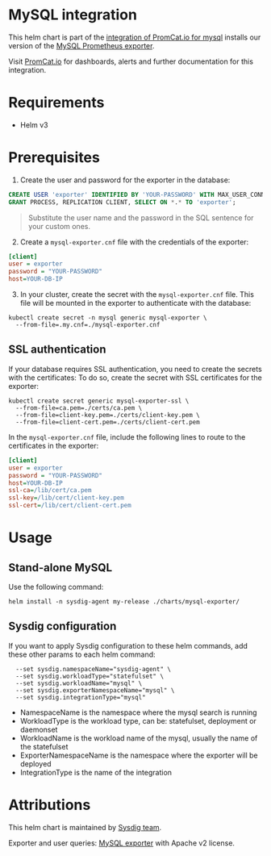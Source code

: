# MySQL integration
This helm chart is part of the [integration of PromCat.io for mysql](https://promcat.io/apps/mysql) installs our version of the [MySQL Prometheus exporter](https://github.com/prometheus/mysqld_exporter).

Visit [PromCat.io](https://promcat.io/apps/mysql) for dashboards, alerts and further documentation for this integration. 

# Requirements
* Helm v3

# Prerequisites

1. Create the user and password for the exporter in the database:
```sql
CREATE USER 'exporter' IDENTIFIED BY 'YOUR-PASSWORD' WITH MAX_USER_CONNECTIONS 3;
GRANT PROCESS, REPLICATION CLIENT, SELECT ON *.* TO 'exporter';
```
> Substitute the user name and the password in the SQL sentence for your custom ones.

2. Create a `mysql-exporter.cnf` file with the credentials of the exporter:
```ini
[client]
user = exporter
password = "YOUR-PASSWORD"
host=YOUR-DB-IP
```

3. In your cluster, create the secret with the `mysql-exporter.cnf` file. This file will be mounted in the exporter to authenticate with the database:
```
kubectl create secret -n mysql generic mysql-exporter \
  --from-file=.my.cnf=./mysql-exporter.cnf
```

## SSL authentication
If your database requires SSL authentication, you need to create the secrets with the certificates:
To do so, create the secret with SSL certificates for the exporter:
```
kubectl create secret generic mysql-exporter-ssl \
  --from-file=ca.pem=./certs/ca.pem \
  --from-file=client-key.pem=./certs/client-key.pem \
  --from-file=client-cert.pem=./certs/client-cert.pem
```

In the `mysql-exporter.cnf` file, include the following lines to route to the certificates in the exporter:
```ini
[client]
user = exporter
password = "YOUR-PASSWORD"
host=YOUR-DB-IP
ssl-ca=/lib/cert/ca.pem
ssl-key=/lib/cert/client-key.pem
ssl-cert=/lib/cert/client-cert.pem
```
# Usage
## Stand-alone MySQL
Use the following command:

```
helm install -n sysdig-agent my-release ./charts/mysql-exporter/
```

## Sysdig configuration

If you want to apply Sysdig configuration to these helm commands, add these other params to each helm command:

```
  --set sysdig.namespaceName="sysdig-agent" \
  --set sysdig.workloadType="statefulset" \
  --set sysdig.workloadName="mysql" \
  --set sysdig.exporterNamespaceName="mysql" \
  --set sysdig.integrationType="mysql"
```

- NamespaceName is the namespace where the mysql search is running
- WorkloadType is the workload type, can be: statefulset, deployment or daemonset
- WorkloadName is the workload name of the mysql, usually the name of the statefulset
- ExporterNamespaceName is the namespace where the exporter will be deployed
- IntegrationType is the name of the integration

# Attributions
This helm chart is maintained by [Sysdig team](https://sysdig.com/).

Exporter and user queries: [MySQL exporter](https://github.com/prometheus/mysqld_exporter) with Apache v2 license. 
